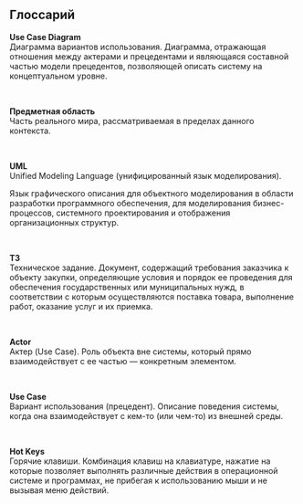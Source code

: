 ## Глоссарий
**Use Case Diagram**  
Диаграмма вариантов использования. Диаграмма, отражающая отношения между актерами и прецедентами и являющаяся составной частью модели прецедентов, позволяющей описать систему на концептуальном уровне.

<br/>

**Предметная область**  
Часть реального мира, рассматриваемая в пределах данного контекста.

<br/>

**UML**  
Unified Modeling Language (унифицированный язык моделирования).

Язык графического описания для объектного моделирования в области разработки программного обеспечения, для моделирования бизнес-процессов, системного проектирования и отображения организационных структур.

<br/>

**ТЗ**  
Техническое задание. Документ, содержащий требования заказчика к объекту закупки, определяющие условия и порядок ее проведения для обеспечения государственных или муниципальных нужд, в соответствии с которым осуществляются поставка товара, выполнение работ, оказание услуг и их приемка.

<br/>

**Actor**  
Актер (Use Case). Роль объекта вне системы, который прямо взаимодействует с ее частью — конкретным элементом.

<br/>

**Use Case**  
Вариант использования (прецедент). Описание поведения системы, когда она взаимодействует с кем-то (или чем-то) из внешней среды.

<br/>

**Hot Keys**  
Горячие клавиши. Комбинация клавиш на клавиатуре, нажатие на которые позволяет выполнять различные действия в операционной системе и программах, не прибегая к использованию мыши и не вызывая меню действий.
